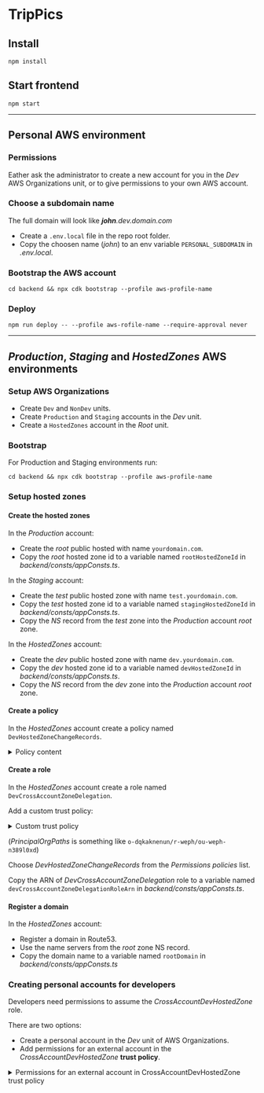 # TripPics

## Install
`npm install`

## Start frontend
`npm start`

----


## Personal AWS environment

### Permissions

Eather ask the administrator to create a new account for you in the *Dev* AWS Organizations unit, or to give permissions to your own AWS account.

### Choose a subdomain name

The full domain will look like *__john__.dev.domain.com*

* Create a `.env.local` file in the repo root folder.
* Copy the choosen name (*john*) to an env variable `PERSONAL_SUBDOMAIN` in *.env.local*.

### Bootstrap the AWS account

`cd backend && npx cdk bootstrap --profile aws-profile-name`

### Deploy

`npm run deploy -- --profile aws-rofile-name --require-approval never`

----

## *Production*, *Staging* and *HostedZones* AWS environments

### Setup AWS Organizations
* Create `Dev` and `NonDev` units.
* Create `Production` and `Staging` accounts in the *Dev* unit.
* Create a `HostedZones` account in the *Root* unit.

### Bootstrap

For Production and Staging environments run:

`cd backend && npx cdk bootstrap --profile aws-profile-name`

### Setup hosted zones

#### Create the hosted zones

In the *Production* account:
* Create the *root* public hosted with name `yourdomain.com`.
* Copy the *root* hosted zone id to a variable named `rootHostedZoneId` in *backend/consts/appConsts.ts*.

In the *Staging* account:
* Create the *test* public hosted zone with name `test.yourdomain.com`.
* Copy the *test* hosted zone id to a variable named `stagingHostedZoneId` in *backend/consts/appConsts.ts*.
* Copy the *NS* record from the *test* zone into the *Production* account *root* zone.

In the *HostedZones* account:
* Create the *dev* public hosted zone with name `dev.yourdomain.com`.
* Copy the *dev* hosted zone id to a variable named `devHostedZoneId` in *backend/consts/appConsts.ts*.
* Copy the *NS* record from the *dev* zone into the *Production* account *root* zone.

#### Create a policy

In the *HostedZones* account create a policy named `DevHostedZoneChangeRecords`.

<details>
    <summary>Policy content</summary>

    {
        "Version": "2012-10-17",
        "Statement": [
            {
                "Effect": "Allow",
                "Action": "route53:ChangeResourceRecordSets",
                "Resource": "arn:aws:route53:::hostedzone/dev-hosted-zone-id"
            },
            {
                "Effect": "Allow",
                "Action": "route53:ListHostedZonesByName",
                "Resource": "*"
            }
        ]
    }
</details>

#### Create a role

In the *HostedZones* account create a role named `DevCrossAccountZoneDelegation`.

Add a custom trust policy:

<details>
    <summary>Custom trust policy</summary>

    {
        "Version": "2012-10-17",
        "Statement": [
            {
                "Effect": "Allow",
                "Principal": {
                    "AWS": "*"
                },
                "Action": "sts:AssumeRole",
                "Condition": {
                    "ForAnyValue:StringLike": {
                        "aws:PrincipalOrgPaths": "aws-organizations-path-to-dev-unit/*"
                    }
                }
            }
        ]
    }
</details>

(*PrincipalOrgPaths* is something like `o-dqkaknenun/r-weph/ou-weph-n389l0xd`)

Choose *DevHostedZoneChangeRecords* from the *Permissions policies* list.

Copy the ARN of *DevCrossAccountZoneDelegation* role to a variable named `devCrossAccountZoneDelegationRoleArn` in *backend/consts/appConsts.ts*.

#### Register a domain

In the *HostedZones* account:

* Register a domain in Route53.
* Use the name servers from the *root* zone NS record.
* Copy the domain name to a variable named `rootDomain` in *backend/consts/appConsts.ts*

### Creating personal accounts for developers

Developers need permissions to assume the *CrossAccountDevHostedZone* role.

There are two options:

* Create a personal account in the *Dev* unit of AWS Organizations.
* Add permissions for an external account in the *CrossAccountDevHostedZone* **trust policy**.

<details>
    <summary>Permissions for an external account in CrossAccountDevHostedZone trust policy</summary>

     {
        "Effect": "Allow",
        "Principal": {
            "AWS": "external-account-id"
        },
        "Action": "sts:AssumeRole"
    }
</details>
